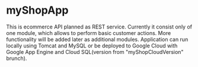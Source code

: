 # myShopApp

This is ecommerce API planned as REST service. Currently it consist only of one module, which allows to perform basic customer actions. More functionality will be added later as additional modules.
Application can run locally using Tomcat and MySQL or be deployed to Google Cloud with Google App Engine and Cloud SQL(version from "myShopCloudVersion" brunch).
